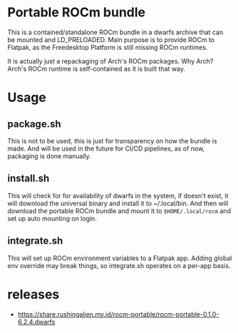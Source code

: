 # Portable ROCm bundle
This is a contained/standalone ROCm bundle in a dwarfs archive that can be mounted and LD_PRELOADED. Main purpose is to provide ROCm to Flatpak, as the Freedesktop Platform is still missing ROCm runtimes.

It is actually just a repackaging of Arch's ROCm packages. Why Arch? Arch's ROCm runtime is self-contained as it is built that way.


# Usage
## package.sh 
This is not to be used, this is just for transparency on how the bundle is made. And will be used in the future for CI/CD pipelines, as of now, packaging is done manually.

## install.sh
This will check for for availability of dwarfs in the system, if doesn't exist, it will download the universal binary and install it to ~/.local/bin. And then will download the portable ROCm bundle and mount it to `$HOME/.local/rocm` and set up auto mounting on login.

## integrate.sh
This will set up ROCm environment variables to a Flatpak app. Adding global env override may break things, so integrate.sh operates on a per-app basis.

# releases
- https://share.rushingalien.my.id/rocm-portable/rocm-portable-0.1.0-6.2.4.dwarfs